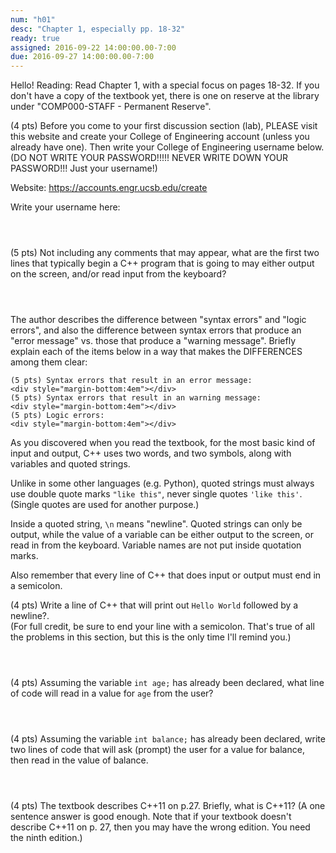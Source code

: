```yaml
---
num: "h01"
desc: "Chapter 1, especially pp. 18-32"
ready: true
assigned: 2016-09-22 14:00:00.00-7:00
due: 2016-09-27 14:00:00.00-7:00
---
```


Hello!
Reading: Read Chapter 1, with a special focus on pages 18-32.    If you don't have a copy of the textbook yet, there is one on reserve at the library under "COMP000-STAFF - Permanent Reserve".


(4 pts) Before you come to your first discussion section (lab), PLEASE visit this website and create your College of Engineering account (unless you already have one).  Then write your College of Engineering username below. (DO NOT WRITE YOUR PASSWORD!!!!!  NEVER WRITE DOWN YOUR PASSWORD!!! Just your username!)

Website: <https://accounts.engr.ucsb.edu/create>

Write your username here:
	<div style="margin-bottom:4em"></div>


(5 pts) Not including any comments that may appear, what are the first two lines that typically begin a C++ program that is going to may either output on the screen, and/or read input from the keyboard?
 <div style="margin-bottom:4em"></div>


The author describes the difference between "syntax errors" and "logic errors", and also the difference between syntax errors that produce an "error message" vs. those that produce a "warning message".    Briefly explain each of the items below in a way that makes the DIFFERENCES among them clear:

	(5 pts) Syntax errors that result in an error message:
	<div style="margin-bottom:4em"></div>
	(5 pts) Syntax errors that result in an warning message:
	<div style="margin-bottom:4em"></div>
	(5 pts) Logic errors:
	<div style="margin-bottom:4em"></div>

As you discovered when you read the textbook, for the most basic kind of input and output, C++ uses two words, and two symbols, along with variables and quoted strings.    

Unlike in some other languages (e.g. Python), quoted strings must always use double quote marks `"like this"`, never single quotes `'like this'`.    (Single quotes are used for another purpose.)     

Inside a quoted string, `\n` means "newline".   Quoted strings can only be output, while the value of a variable can be either output to the screen, or read in from the keyboard.  Variable names are not put inside quotation marks.  

Also remember that every line of C++ that does input or output must end in a semicolon.

(4 pts) Write a line of C++ that will print out `Hello World` followed by a newline?.  
(For full credit, be sure to end your line with a semicolon.   That's true of all the problems in this section, but this is the only time I'll remind you.)
	<div style="margin-bottom:4em"></div>

(4 pts) Assuming the variable `int age;` has already been declared, what line of code will read in a value for `age` from the user?
	<div style="margin-bottom:4em"></div>

(4 pts) Assuming the variable `int balance;` has already been declared, write two lines of code that will ask (prompt) the user for a value for balance, then read in the value of balance.
	<div style="margin-bottom:4em"></div>

(4 pts) The textbook describes C++11 on p.27.  Briefly, what is C++11? (A one sentence answer is good enough.  Note that if your textbook doesn't describe C++11 on p. 27, then you may have the wrong edition.  You need the ninth edition.)
	<div style="margin-bottom:4em"></div>

